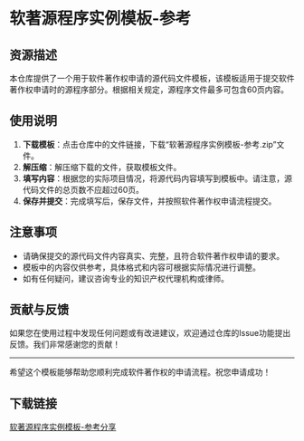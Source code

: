 # 软著源程序实例模板-参考

## 资源描述

本仓库提供了一个用于软件著作权申请的源代码文件模板，该模板适用于提交软件著作权申请时的源程序部分。根据相关规定，源程序文件最多可包含60页内容。

## 使用说明

1. **下载模板**：点击仓库中的文件链接，下载“软著源程序实例模板-参考.zip”文件。
2. **解压缩**：解压缩下载的文件，获取模板文件。
3. **填写内容**：根据您的实际项目情况，将源代码内容填写到模板中。请注意，源代码文件的总页数不应超过60页。
4. **保存并提交**：完成填写后，保存文件，并按照软件著作权申请流程提交。

## 注意事项

- 请确保提交的源代码文件内容真实、完整，且符合软件著作权申请的要求。
- 模板中的内容仅供参考，具体格式和内容可根据实际情况进行调整。
- 如有任何疑问，建议咨询专业的知识产权代理机构或律师。

## 贡献与反馈

如果您在使用过程中发现任何问题或有改进建议，欢迎通过仓库的Issue功能提出反馈。我们非常感谢您的贡献！

---

希望这个模板能够帮助您顺利完成软件著作权的申请流程。祝您申请成功！

## 下载链接

[软著源程序实例模板-参考分享](https://pan.quark.cn/s/ccc30ef088ca)